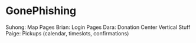 # GonePhishing

Suhong: Map Pages
Brian: Login Pages
Dara: Donation Center Vertical Stuff
Paige: Pickups (calendar, timeslots, confirmations)